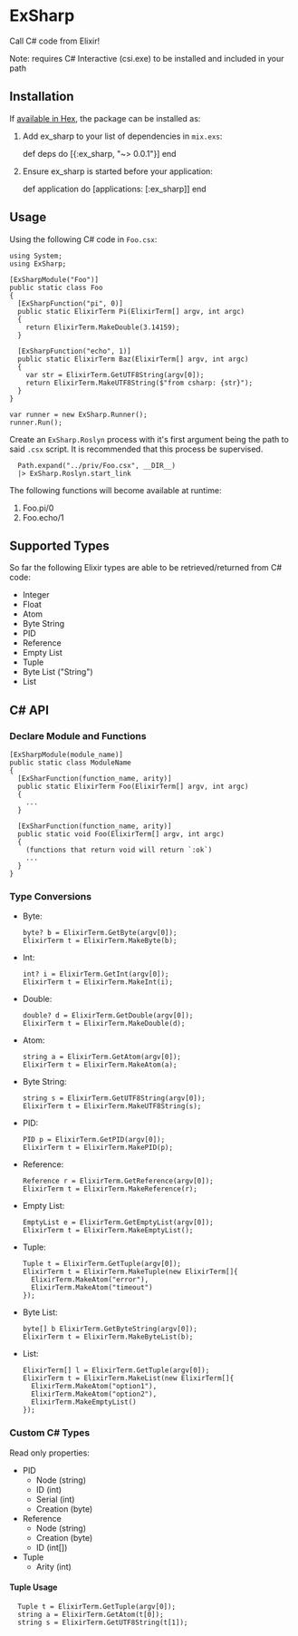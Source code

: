 # ExSharp

Call C# code from Elixir!

Note: requires C# Interactive (csi.exe) to be installed and included in your path

## Installation

If [available in Hex](https://hex.pm/docs/publish), the package can be installed as:

  1. Add ex_sharp to your list of dependencies in `mix.exs`:

        def deps do
          [{:ex_sharp, "~> 0.0.1"}]
        end

  2. Ensure ex_sharp is started before your application:

        def application do
          [applications: [:ex_sharp]]
        end
        
## Usage
  
Using the following C# code in `Foo.csx`:
 
    using System;
    using ExSharp;
    
    [ExSharpModule("Foo")]
    public static class Foo 
    {
      [ExSharpFunction("pi", 0)]
      public static ElixirTerm Pi(ElixirTerm[] argv, int argc) 
      {
        return ElixirTerm.MakeDouble(3.14159);
      }
      
      [ExSharpFunction("echo", 1)]
      public static ElixirTerm Baz(ElixirTerm[] argv, int argc) 
      {
        var str = ElixirTerm.GetUTF8String(argv[0]);
        return ElixirTerm.MakeUTF8String($"from csharp: {str}");
      }
    }
    
    var runner = new ExSharp.Runner();
    runner.Run();
        
Create an `ExSharp.Roslyn` process with it's first argument being the path to said `.csx` script.
It is recommended that this process be supervised.

      Path.expand("../priv/Foo.csx", __DIR__)
      |> ExSharp.Roslyn.start_link
  
The following functions will become available at runtime:
  
  1. Foo.pi/0
  2. Foo.echo/1

## Supported Types

So far the following Elixir types are able to be retrieved/returned from C# code:

  * Integer
  * Float
  * Atom
  * Byte String
  * PID
  * Reference
  * Empty List
  * Tuple
  * Byte List ("String")
  * List
  
## C# API

### Declare Module and Functions

    [ExSharpModule(module_name)]
    public static class ModuleName
    {
      [ExSharFunction(function_name, arity)]
      public static ElixirTerm Foo(ElixirTerm[] argv, int argc) 
      {
        ...
      }
      
      [ExSharFunction(function_name, arity)]
      public static void Foo(ElixirTerm[] argv, int argc) 
      {
        (functions that return void will return `:ok`)
        ...
      }
    }

### Type Conversions

  * Byte:
  
      ```
      byte? b = ElixirTerm.GetByte(argv[0]);
      ElixirTerm t = ElixirTerm.MakeByte(b);
      ```
      
  * Int:
      
      ```
      int? i = ElixirTerm.GetInt(argv[0]);
      ElixirTerm t = ElixirTerm.MakeInt(i);
      ```
      
  * Double:  
      
      ```
      double? d = ElixirTerm.GetDouble(argv[0]);
      ElixirTerm t = ElixirTerm.MakeDouble(d);
      ```
      
  * Atom:
      
      ```
      string a = ElixirTerm.GetAtom(argv[0]);
      ElixirTerm t = ElixirTerm.MakeAtom(a);
      ```
      
  * Byte String: 
      
      ```
      string s = ElixirTerm.GetUTF8String(argv[0]);
      ElixirTerm t = ElixirTerm.MakeUTF8String(s);
      ```
      
  * PID:
      
      ```        
      PID p = ElixirTerm.GetPID(argv[0]);
      ElixirTerm t = ElixirTerm.MakePID(p);
      ```
      
  * Reference:
      
      ```  
      Reference r = ElixirTerm.GetReference(argv[0]);
      ElixirTerm t = ElixirTerm.MakeReference(r);
      ```
      
  * Empty List:  
      
      ```  
      EmptyList e = ElixirTerm.GetEmptyList(argv[0]);
      ElixirTerm t = ElixirTerm.MakeEmptyList();
      ```
      
  * Tuple:
      
      ```
      Tuple t = ElixirTerm.GetTuple(argv[0]);
      ElixirTerm t = ElixirTerm.MakeTuple(new ElixirTerm[]{
        ElixirTerm.MakeAtom("error"), 
        ElixirTerm.MakeAtom("timeout")
      });
      ```
  
  * Byte List:
  
      ```
      byte[] b ElixirTerm.GetByteString(argv[0]);
      ElixirTerm t = ElixirTerm.MakeByteList(b);
      ```
  
  * List:
      
      ```
      ElixirTerm[] l = ElixirTerm.GetTuple(argv[0]);
      ElixirTerm t = ElixirTerm.MakeList(new ElixirTerm[]{
        ElixirTerm.MakeAtom("option1"), 
        ElixirTerm.MakeAtom("option2"),
        ElixirTerm.MakeEmptyList()
      });
      ```

### Custom C# Types

  Read only properties:
  
  * PID
    * Node (string)
    * ID (int)
    * Serial (int)
    * Creation (byte)
  * Reference
    * Node (string)
    * Creation (byte)
    * ID (int[])
  * Tuple
    * Arity (int)
  
  
  #### Tuple Usage
  
      Tuple t = ElixirTerm.GetTuple(argv[0]);
      string a = ElixirTerm.GetAtom(t[0]);
      string s = ElixirTerm.GetUTF8String(t[1]);
      
